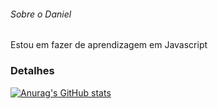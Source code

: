 ###### Sobre o Daniel

Estou em fazer de aprendizagem em Javascript

### Detalhes

[![Anurag's GitHub stats](httpsgithub-readme-stats.vercel.appapiusername=Dani-Oiver&show_icons=true&theme=dark)](httpsgithub.comanuraghazragithub-readme-stats)


